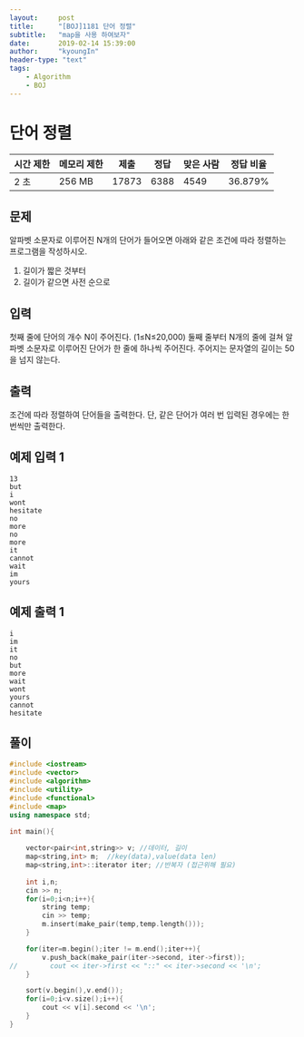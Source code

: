 ```yaml
---
layout:     post
title:      "[BOJ]1181 단어 정렬"
subtitle:   "map을 사용 하여보자"
date:       2019-02-14 15:39:00
author:     "kyoungIn"
header-type: "text"
tags:
    - Algorithm
    - BOJ
---
```

# 단어 정렬 

| 시간 제한 | 메모리 제한 | 제출  | 정답 | 맞은 사람 | 정답 비율 |
| --------- | ----------- | ----- | ---- | --------- | --------- |
| 2 초      | 256 MB      | 17873 | 6388 | 4549      | 36.879%   |

## 문제

알파벳 소문자로 이루어진 N개의 단어가 들어오면 아래와 같은 조건에 따라 정렬하는 프로그램을 작성하시오.

1. 길이가 짧은 것부터
2. 길이가 같으면 사전 순으로

## 입력

첫째 줄에 단어의 개수 N이 주어진다. (1≤N≤20,000) 둘째 줄부터 N개의 줄에 걸쳐 알파벳 소문자로 이루어진 단어가 한 줄에 하나씩 주어진다. 주어지는 문자열의 길이는 50을 넘지 않는다.

## 출력

조건에 따라 정렬하여 단어들을 출력한다. 단, 같은 단어가 여러 번 입력된 경우에는 한 번씩만 출력한다.

## 예제 입력 1 

```
13
but
i
wont
hesitate
no
more
no
more
it
cannot
wait
im
yours
```

## 예제 출력 1 

```
i
im
it
no
but
more
wait
wont
yours
cannot
hesitate
```

## 풀이



```cpp
#include <iostream>
#include <vector>
#include <algorithm>
#include <utility>
#include <functional>
#include <map>
using namespace std;

int main(){
    
    vector<pair<int,string>> v; //데이터, 길이
    map<string,int> m;  //key(data),value(data len)
    map<string,int>::iterator iter; //반복자 (접근위해 필요)
    
    int i,n;
    cin >> n;
    for(i=0;i<n;i++){
        string temp;
        cin >> temp;
        m.insert(make_pair(temp,temp.length()));
    }

    for(iter=m.begin();iter != m.end();iter++){
        v.push_back(make_pair(iter->second, iter->first));
//        cout << iter->first << "::" << iter->second << '\n';
    }

    sort(v.begin(),v.end());
    for(i=0;i<v.size();i++){
        cout << v[i].second << '\n';
    }
}

```

